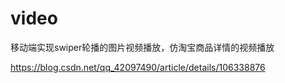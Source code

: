 # video
移动端实现swiper轮播的图片视频播放，仿淘宝商品详情的视频播放

https://blog.csdn.net/qq_42097490/article/details/106338876
